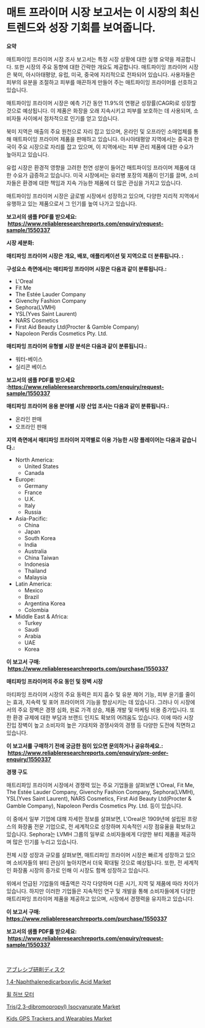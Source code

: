 <p><h1>매트 프라이머 시장 보고서는 이 시장의 최신 트렌드와 성장 기회를 보여줍니다.</h1></p><p><strong>요약</strong></p>
<p><p>매트파이잉 프라이머 시장 조사 보고서는 특정 시장 상황에 대한 실행 요약을 제공합니다. 또한 시장의 주요 동향에 대한 간략한 개요도 제공합니다. 매트파이잉 프라이머 시장은 북미, 아시아태평양, 유럽, 미국, 중국에 지리적으로 전파되어 있습니다. 사용자들은 피부의 유분을 조절하고 피부를 매끈하게 만들어 주는 매트파이잉 프라이머를 선호하고 있습니다. </p><p>매트파이잉 프라이머 시장은 예측 기간 동안 11.9%의 연평균 성장률(CAGR)로 성장할 것으로 예상됩니다. 이 제품은 화장을 오래 지속시키고 피부를 보호하는 데 사용되며, 소비자들 사이에서 점차적으로 인기를 얻고 있습니다. </p><p>북미 지역은 매출의 주요 원천으로 자리 잡고 있으며, 온라인 및 오프라인 소매업체를 통해 매트파이잉 프라이머 제품을 판매하고 있습니다. 아시아태평양 지역에서는 중국과 한국이 주요 시장으로 자리를 잡고 있으며, 이 지역에서는 피부 관리 제품에 대한 수요가 높아지고 있습니다. </p><p>유럽 시장은 환경적 영향을 고려한 천연 성분이 들어간 매트파이잉 프라이머 제품에 대한 수요가 급증하고 있습니다. 미국 시장에서는 유리병 포장의 제품이 인기를 끌며, 소비자들은 환경에 대한 책임과 지속 가능한 제품에 더 많은 관심을 가지고 있습니다. </p><p>매트파이잉 프라이머 시장은 글로벌 시장에서 성장하고 있으며, 다양한 지리적 지역에서 유행하고 있는 제품으로서 그 인기를 높여 나가고 있습니다.</p></p>
<p><strong>보고서의 샘플 PDF를 받으세요: &nbsp;<a href="https://www.reliableresearchreports.com/enquiry/request-sample/1550337">https://www.reliableresearchreports.com/enquiry/request-sample/1550337</a></strong></p>
<p><strong>시장 세분화:</strong></p>
<p><strong> 매티파잉 프라이머 시장은 개요, 배포, 애플리케이션 및 지역으로 더 분류됩니다. :</strong></p>
<p><strong>구성요소 측면에서는 매티파잉 프라이머 시장은 다음과 같이 분류됩니다.:</strong></p>
<p><ul><li>L'Oreal</li><li>Fit Me</li><li>The Estée Lauder Company</li><li>Givenchy Fashion Company</li><li>Sephora(LVMH)</li><li>YSL(Yves Saint Laurent)</li><li>NARS Cosmetics</li><li>First Aid Beauty Ltd(Procter & Gamble Company)</li><li>Napoleon Perdis Cosmetics Pty. Ltd.</li></ul></p>
<p><strong> 매티파잉 프라이머 유형별 시장 분석은 다음과 같이 분류됩니다.:</strong></p>
<p><ul><li>워터-베이스</li><li>실리콘 베이스</li></ul></p>
<p><strong>보고서의 샘플 PDF를 받으세요 :<a href="https://www.reliableresearchreports.com/enquiry/request-sample/1550337">https://www.reliableresearchreports.com/enquiry/request-sample/1550337</a></strong></p>
<p><strong> 매티파잉 프라이머 응용 분야별 시장 산업 조사는 다음과 같이 분류됩니다.:</strong></p>
<p><ul><li>온라인 판매</li><li>오프라인 판매</li></ul></p>
<p><strong>지역 측면에서 매티파잉 프라이머 지역별로 이용 가능한 시장 플레이어는 다음과 같습니다.:</strong></p>
<p><ul>
    <li>
        North America:
        <ul>
            <li>United States</li>
            <li>Canada</li>
        </ul>
    </li>
    <li>
        Europe:
        <ul>
            <li>Germany</li>
            <li>France</li>
            <li>U.K.</li>
            <li>Italy</li>
            <li>Russia</li>
        </ul>
    </li>
    <li>
        Asia-Pacific:
        <ul>
            <li>China</li>
            <li>Japan</li>
            <li>South Korea</li>
            <li>India</li>
            <li>Australia</li>
            <li>China Taiwan</li>
            <li>Indonesia</li>
            <li>Thailand</li>
            <li>Malaysia</li>
        </ul>
    </li>
    <li>
        Latin America:
        <ul>
            <li>Mexico</li>
            <li>Brazil</li>
            <li>Argentina Korea</li>
            <li>Colombia</li>
        </ul>
    </li>
    <li>
        Middle East & Africa:
        <ul>
            <li>Turkey</li>
            <li>Saudi</li>
            <li>Arabia</li>
            <li>UAE</li>
            <li>Korea</li>
        </ul>
    </li>
    </ul></p>
<p><strong>이 보고서 구매: &nbsp;<a href="https://www.reliableresearchreports.com/purchase/1550337">https://www.reliableresearchreports.com/purchase/1550337</a></strong></p>
<p><strong>매티파잉 프라이머의 주요 동인 및 장벽 시장</strong></p>
<p><p>마티파잉 프라이머 시장의 주요 동력은 피지 흡수 및 유분 제어 기능, 피부 윤기를 줄이는 효과, 지속력 및 포어 프라이머의 기능을 향상시키는 데 있습니다. 그러나 이 시장에서의 주요 장벽은 경쟁 심화, 원료 가격 상승, 제품 개발 및 마케팅 비용 증가입니다. 또한 환경 규제에 대한 부담과 브랜드 인지도 확보의 어려움도 있습니다. 이에 따라 시장 진입 장벽이 높고 소비자의 높은 기대치와 경쟁사와의 경쟁 등 다양한 도전에 직면하고 있습니다.</p></p>
<p><strong>이 보고서를 구매하기 전에 궁금한 점이 있으면 문의하거나 공유하세요.: &nbsp;<a href="https://www.reliableresearchreports.com/enquiry/pre-order-enquiry/1550337">https://www.reliableresearchreports.com/enquiry/pre-order-enquiry/1550337</a></strong></p>
<p><strong>경쟁 구도</strong></p>
<p><p>매트리파잉 프라이머 시장에서 경쟁력 있는 주요 기업들을 살펴보면 L'Oreal, Fit Me, The Estée Lauder Company, Givenchy Fashion Company, Sephora(LVMH), YSL(Yves Saint Laurent), NARS Cosmetics, First Aid Beauty Ltd(Procter & Gamble Company), Napoleon Perdis Cosmetics Pty. Ltd. 등이 있습니다.</p><p>이 중에서 일부 기업에 대해 자세한 정보를 살펴보면, L'Oreal은 1909년에 설립된 프랑스의 화장품 전문 기업으로, 전 세계적으로 성장하며 지속적인 시장 점유율을 확보하고 있습니다. Sephora는 LVMH 그룹의 일부로 소비자들에게 다양한 뷰티 제품을 제공하며 많은 인기를 누리고 있습니다.</p><p>전체 시장 성장과 규모를 살펴보면, 매트리파잉 프라이머 시장은 빠르게 성장하고 있으며 소비자들의 뷰티 관심이 높아지면서 더욱 확대될 것으로 예상됩니다. 또한, 전 세계적인 화장품 시장의 증가로 인해 이 시장도 함께 성장하고 있습니다.</p><p>위에서 언급된 기업들의 매출액은 각각 다양하며 다른 시기, 지역 및 제품에 따라 차이가 있습니다. 하지만 이러한 기업들은 지속적인 연구 및 개발을 통해 소비자들에게 다양한 매트리파잉 프라이머 제품을 제공하고 있으며, 시장에서 경쟁력을 유지하고 있습니다.</p></p>
<p><strong>이 보고서 구매: &nbsp; <a href="https://www.reliableresearchreports.com/purchase/1550337">https://www.reliableresearchreports.com/purchase/1550337</a></strong></p>
<p><strong>보고서의 샘플 PDF를 받으세요: &nbsp;<a href="https://www.reliableresearchreports.com/enquiry/request-sample/1550337">https://www.reliableresearchreports.com/enquiry/request-sample/1550337</a></strong><strong></strong></p>
<p>&nbsp;</p>
<p><p><a href="https://github.com/LeanneBruen2023/Market-Research-Report-List-1/blob/main/83722037246.md">アブレシブ研削ディスク</a></p><p><a href="https://issuu.com/reportprime-2/docs/14-naphthalenedicarboxylic-acid-market-size-2030.p">1,4-Naphthalenedicarboxylic Acid Market</a></p><p><a href="https://github.com/laholand/Market-Research-Report-List-3/blob/main/47784895968.md">휠 허브 모터</a></p><p><a href="https://issuu.com/reportprime-2/docs/tris23-dibromopropyl-isocyanurate-market-size-2030">Tris(2,3-dibromopropyl) Isocyanurate Market</a></p><p><a href="https://github.com/Krish2023na/Market-Research-Report-List-3/blob/main/kids-gps-trackers-and-wearables-market.md">Kids GPS Trackers and Wearables Market</a></p></p>
